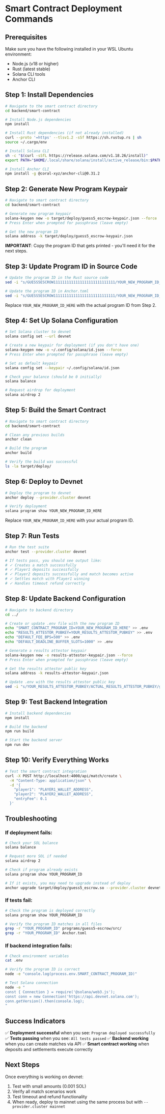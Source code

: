 # Smart Contract Deployment Commands

## Prerequisites
Make sure you have the following installed in your WSL Ubuntu environment:
- Node.js (v18 or higher)
- Rust (latest stable)
- Solana CLI tools
- Anchor CLI

## Step 1: Install Dependencies

```bash
# Navigate to the smart contract directory
cd backend/smart-contract

# Install Node.js dependencies
npm install

# Install Rust dependencies (if not already installed)
curl --proto '=https' --tlsv1.2 -sSf https://sh.rustup.rs | sh
source ~/.cargo/env

# Install Solana CLI
sh -c "$(curl -sSfL https://release.solana.com/v1.18.26/install)"
export PATH="$HOME/.local/share/solana/install/active_release/bin:$PATH"

# Install Anchor CLI
npm install -g @coral-xyz/anchor-cli@0.31.2
```

## Step 2: Generate New Program Keypair

```bash
# Navigate to smart contract directory
cd backend/smart-contract

# Generate new program keypair
solana-keygen new -o target/deploy/guess5_escrow-keypair.json --force
# Press Enter when prompted for passphrase (leave empty)

# Get the new program ID
solana address -k target/deploy/guess5_escrow-keypair.json
```

**IMPORTANT**: Copy the program ID that gets printed - you'll need it for the next steps.

## Step 3: Update Program ID in Source Code

```bash
# Update the program ID in the Rust source code
sed -i "s/GUESS5ESCROW1111111111111111111111111111/YOUR_NEW_PROGRAM_ID_HERE/g" programs/guess5-escrow/src/lib.rs

# Update the program ID in Anchor.toml
sed -i "s/GUESS5ESCROW1111111111111111111111111111/YOUR_NEW_PROGRAM_ID_HERE/g" Anchor.toml
```

Replace `YOUR_NEW_PROGRAM_ID_HERE` with the actual program ID from Step 2.

## Step 4: Set Up Solana Configuration

```bash
# Set Solana cluster to devnet
solana config set --url devnet

# Create a new keypair for deployment (if you don't have one)
solana-keygen new -o ~/.config/solana/id.json --force
# Press Enter when prompted for passphrase (leave empty)

# Set as default keypair
solana config set --keypair ~/.config/solana/id.json

# Check your balance (should be 0 initially)
solana balance

# Request airdrop for deployment
solana airdrop 2
```

## Step 5: Build the Smart Contract

```bash
# Navigate to smart contract directory
cd backend/smart-contract

# Clean any previous builds
anchor clean

# Build the program
anchor build

# Verify the build was successful
ls -la target/deploy/
```

## Step 6: Deploy to Devnet

```bash
# Deploy the program to devnet
anchor deploy --provider.cluster devnet

# Verify deployment
solana program show YOUR_NEW_PROGRAM_ID_HERE
```

Replace `YOUR_NEW_PROGRAM_ID_HERE` with your actual program ID.

## Step 7: Run Tests

```bash
# Run the test suite
anchor test --provider.cluster devnet

# If tests pass, you should see output like:
# ✓ Creates a match successfully
# ✓ Player1 deposits successfully  
# ✓ Player2 deposits successfully and match becomes active
# ✓ Settles match with Player1 winning
# ✓ Handles timeout refund correctly
```

## Step 8: Update Backend Configuration

```bash
# Navigate to backend directory
cd ../

# Create or update .env file with the new program ID
echo "SMART_CONTRACT_PROGRAM_ID=YOUR_NEW_PROGRAM_ID_HERE" >> .env
echo "RESULTS_ATTESTOR_PUBKEY=YOUR_RESULTS_ATTESTOR_PUBKEY" >> .env
echo "DEFAULT_FEE_BPS=500" >> .env
echo "DEFAULT_DEADLINE_BUFFER_SLOTS=1000" >> .env

# Generate a results attestor keypair
solana-keygen new -o results-attestor-keypair.json --force
# Press Enter when prompted for passphrase (leave empty)

# Get the results attestor public key
solana address -k results-attestor-keypair.json

# Update .env with the results attestor public key
sed -i "s/YOUR_RESULTS_ATTESTOR_PUBKEY/ACTUAL_RESULTS_ATTESTOR_PUBKEY/g" .env
```

## Step 9: Test Backend Integration

```bash
# Install backend dependencies
npm install

# Build the backend
npm run build

# Start the backend server
npm run dev
```

## Step 10: Verify Everything Works

```bash
# Test the smart contract integration
curl -X POST http://localhost:4000/api/match/create \
  -H "Content-Type: application/json" \
  -d '{
    "player1": "PLAYER1_WALLET_ADDRESS",
    "player2": "PLAYER2_WALLET_ADDRESS", 
    "entryFee": 0.1
  }'
```

## Troubleshooting

### If deployment fails:
```bash
# Check your SOL balance
solana balance

# Request more SOL if needed
solana airdrop 2

# Check if program already exists
solana program show YOUR_PROGRAM_ID

# If it exists, you may need to upgrade instead of deploy
anchor upgrade target/deploy/guess5_escrow.so --provider.cluster devnet
```

### If tests fail:
```bash
# Check the program is deployed correctly
solana program show YOUR_PROGRAM_ID

# Verify the program ID matches in all files
grep -r "YOUR_PROGRAM_ID" programs/guess5-escrow/src/
grep -r "YOUR_PROGRAM_ID" Anchor.toml
```

### If backend integration fails:
```bash
# Check environment variables
cat .env

# Verify the program ID is correct
node -e "console.log(process.env.SMART_CONTRACT_PROGRAM_ID)"

# Test Solana connection
node -e "
const { Connection } = require('@solana/web3.js');
const conn = new Connection('https://api.devnet.solana.com');
conn.getVersion().then(console.log);
"
```

## Success Indicators

✅ **Deployment successful** when you see: `Program deployed successfully`
✅ **Tests passing** when you see: `All tests passed`
✅ **Backend working** when you can create matches via API
✅ **Smart contract working** when deposits and settlements execute correctly

## Next Steps

Once everything is working on devnet:
1. Test with small amounts (0.001 SOL)
2. Verify all match scenarios work
3. Test timeout and refund functionality
4. When ready, deploy to mainnet using the same process but with `--provider.cluster mainnet`



